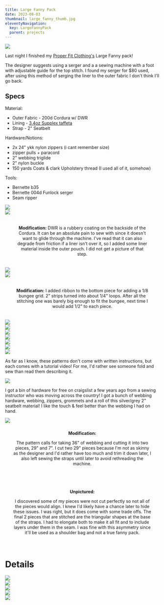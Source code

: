 ```yaml
---
title: Large Fanny Pack
date: 2023-08-03
thumbnail: large_fanny_thumb.jpg
eleventyNavigation:
  key: LargeFannyPack
  parent: projects
---
```

<div style="width:75%;">
  <img style="margin:0 auto;" src="large_fanny_thumb.jpg"/>
</div>

Last night I finished my [Proper Fit Clothing's](https://www.properfitclothing.com/product-page/large-fanny-pack-pattern-download) Large Fanny pack! 

The designer suggests using a serger and a a sewing machine with a foot with adjustable guide for the top stitch. I found my serger for $80 used, after using this method of serging the liner to the outer fabric I don't think I'll go back.

## Specs

Material:
- Outer Fabric - 200d Cordura w/ DWR
- Lining - [3.4oz Supplex taffeta](https://ripstopbytheroll.com/products/nylon-taslan)
- Strap - 2" Seatbelt

Hardware/Notions:
- 2x 24" ykk nylon zippers (i cant remember size)
- zipper pulls + paracord
- 2" webbing triglide
- 2" nylon buckle
- 150 yards Coats & clark Upholstery thread (I used all of it, somehow)

Tools:
- Bernette b35
- Bernette 004d Funlock serger
- Seam ripper


<div class="row">
  <div class="column">
    <img src="20230720_204300.jpg"/>
  </div>
  <div class="column gallerySideBySideRight">
    <img src="20230720_204848.jpg"/>  
  </div>
</div>

<div class="dashedBorder" style="margin:20px; padding:15px;">
  <div style="text-align:center;">
    <b>Modification:</b>
    DWR is a rubbery coating on the backside of the Cordura. It can be an absolute pain to sew with since it doesn't want to glide through the machine. I've read that it can also degrade from friction if a liner isn't over it, so I added some liner material inside the outer pouch. I did not get a picture of that step.
  </div>
</div>

<div class="row">
  <div class="column">
 <img src="20230720_211034.jpg"/>
  </div>
  <div class="column gallerySideBySideRight" >
<img src="20230724_212510.jpg"/>  
  </div>
</div>

<div class="dashedBorder" style="margin:20px; padding:15px;">
  <div style="text-align:center;">
    <b>Modification:</b>
    I added ribbon to the bottom piece for adding a 1/8 bungee grid. 2" strips turned into about 1/4" loops. After all the stitching one was barely big enough to fit the bungee, next time I would add 1/2" to each piece.
  </div>
</div>

<div class="row">
  <div class="column">
    <img src="20230724_213226.jpg"/>
  </div>
  <div class="column gallerySideBySideRight" >
    <img src="20230724_213655.jpg"/>
  </div>
</div>

<div class="row">
  <div class="column">
    <!-- <img src="20230725_213140.jpg"/> -->
     <img src="20230725_215424.jpg"/>
  </div>
  <div class="column gallerySideBySideRight" >
    <img src="20230725_215427.jpg"/>
  </div>
</div>

<!-- Landscape -->
<div class="row">
  <img src="20230725_220008.jpg"/>
</div>


<div class="row">
  <div class="column">
    <img src="20230728_211344.jpg"/>
  </div>
  <div class="column gallerySideBySideRight" >
    <img src="20230801_223636.jpg"/>
  </div>
</div>


<!-- Landscape -->
As far as I know, these patterns don't come with written instructions, but each comes with a tutorial video! For me, I'd rather see someone fold and sew than read them describing it.
<div class="row">
  <img src="20230802_205054_landscape.jpg"/>
</div>

I got a bin of hardware for free on craigslist a few years ago from a sewing instructor who was moving across the country! I got a bunch of webbing hardware, webbing, zippers, grommets and a roll of this silver/grey 2" seatbelt material! I like the touch & feel better than the webbing I had on hand.


<!-- <div class="dashedBorder" style="margin-bottom:20px; padding:15px;">
  <div style="text-align:center; padding:25px;">
    <b>Modification:</b>
    The pattern calls for taking 36" and cutting it into two pieces, 29" and 7". I cut two 29" pieces because I'm not as skinny as the designer and I'd rather have too much and trim it down later.
  </div>
</div> -->


<div class="row">
  <div class="column">
    <img src="20230802_210138.jpg"/>
  </div>
  <div class="column gallerySideBySideRight" >
     <div style="text-align:center;  padding:25px;" class="dashedBorder">
        <b>Modification:</b>
        <p>
        The pattern calls for taking 36" of webbing and cutting it into two pieces, 29" and 7". I cut two 29" pieces because I'm not as skinny as the designer and I'd rather have too much and trim it down later, I also left sewing the straps until later to avoid rethreading the machine.
        </p>
    </div>
  </div>
</div>
 <div style="text-align:center;  padding:25px;margin:10px auto" class="dashedBorder">
      <b>Unpictured:</b>
      <p>I discovered some of my pieces were not cut perfectly so not all of the pieces would align. I knew I'd likely have a chance later to hide these issues. I was right, but it does come with some trade offs. The final 2 pieces that are stitched are the triangular shapes at the base of the straps. I had to elongate both to make it all fit and to include layers under them in the seam. I was fine with this asymmetry since it'll be used as a shoulder bag and not a true fanny pack. </p>
 </div>


<h1> Details </h1>

<div class="row">
  <img src="20230802_220944.jpg"/>
</div>

<div class="row">
  <div class="column">
    <img src="20230802_220954.jpg"/>
  </div>
  <div class="column gallerySideBySideRight" >
    <img src="20230802_220958.jpg"/>
  </div>
</div>
<div class="row">
  <div class="column">
    <img src="20230802_222902.jpg"/>
  </div>
  <div class="column gallerySideBySideRight" >
    <img src="20230802_222153.jpg"/>
  </div>
</div>